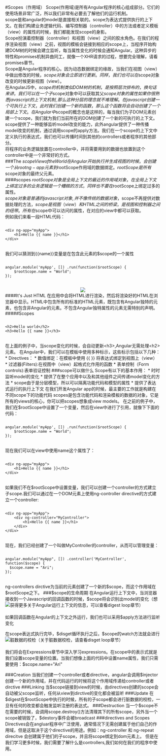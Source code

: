 #Scopes（作用域）
Scope(作用域)是所有Angular程序的核心组成部分。它们的使用场景非常广泛，所以我们非常有必要去了解他们的运行机制。  
scope是和angular的model是直接相关联的。scope为表达式提供执行的上下文。在我们构建业务逻辑代码、编写控制器（controller）中的方法或者定义模板（view）的属性的时候，我们都能发现scope的身影。  
Scope扮演着控制器（controller）和视图（view）之间的胶水角色。在我们的程序渲染视图（view）之前，视图的模板会链接到相应的scope上，当程序开始构建DOM树的时候会建立监听，每当属性变化的时候会通知Angular。这种异步的特性和promises机制异曲同工，就像一个XHR请求的过程，想要完全理解，请看promises章节。  
Scope是Angular程序的核心。因为动态数据绑定的缘故，当我们在视图（view）中做出修改的时候，$scope对象会立即进行更新。同样，我们也可以在$scope对象改变的时候更新视图（view）。  
在AngularJS中，$scope的机制类似DOM树的机制，是按照层次排布的，换句话来讲，我们可以在一个子$scope对象中可以获取其父$scope对象的属性  
    如果你很熟悉javascript的上下文机制,那么这种分层的理念就不难理解。在javascript创建一个可执行上下文，此时我们创建一个新的函数，那么这个函数将会自动创建了一个局部上下文。在Angular中$scope的概念也是这样的，每当我们为子DOM元素创建一个scope，我们就为我们当前所在的DOM创建了一个新的可执行的上下文。  
scope提供了一种能够监听model改变的能力，此外angular提供了一种传播model改变的机制，通过调用scope的apply方法。我们在一个scope的上下文中定义执行的表达式，我们也可以传播时间到其他的controllers或者程序的其他部分。  
将程序的业务逻辑放置在controller中，并将需要用到的数据也放置到这个controller中是一个非常好的方式。  
###The $scope View of the World
在Angular开始执行并生成视图的时候，会创建一个从root ng-app元素到$rootScope作用域的数据绑定。$rootScope是所有$scope对象的最终父元素。  
####scopes
  $rootScope对象是全局上下文的最近的作用域对象，在全局上下文上绑定过多的业务逻辑是一个糟糕的方式，同样也不要在$rootScope上绑定过多的属性。  
  $scope对象是普通的javascript对象,并不像传统的数据对象，$scope不再提供对数据处理的方法，$scope是视图（view）和HTML之间的桥梁，是视图和控制器之间的纽带。  
  所有在$scope中可以访问的属性，在对应的view中都可以获取。  
  例如我们来看一段HTML代码：
<pre>
<code>
&lt;div ng-app="myApp"> 
    &lt;h1>Hello {{ name }}&lt;/h1>&lt;/div>
</code>
</pre>
我们可以猜测到{{name}}变量是在包含此元素的$scope的一个属性
<pre>
<code>
angular.module('myApp', []) .run(function($rootScope) {    $rootScope.name = "World";});
</code>
</pre>
<center><img src="http://ringtail.u.qiniudn.com/ng-book-01"/></center>
####It's Just HTML
在应用中会将HTML进行渲染，然后将渲染好的HTML在浏览器中显示。HTML中包含所有的标准的HTML元素，既包含有Angular独特的元素，也包含非Angular的元素。不包含Angular独特属性的元素无需特别的声明。  
#####Scopes
<pre>
<code>
&lt;h2>Hello world&lt;/h2>
&lt;h3>Hello {{ name }}&lt;/h3>
</code>
</pre>
在上面的例子中，当scope变化的时候，会自动更新&lt;h3>,Angular无需处理&lt;h2>元素。  
在Angular中，我们可以在模板中使用多种标示，这些标示包括以下几种：
    * Directives：
    * 数值绑定：在模板中使用 {{ }} 将表达式绑定到视图上（view）
    * 过滤器(Filters):在视图中（view）起格式化作用的函数
    * 表单控制（Form controls):表单验证控制  
###scope可以做什么
Scope有以下的基本作用：  
* 时时监听model的变化  
* 提供了在整个应用中以及和其他组件之间传递model变化的方法  
* scope由于是分层模型，所以可以隔离功能代码和模型的属性  
* 提供了表达式运行的执行上下文  
在我们开发Angular app的时候，最主要的工作就是构建在不同scope下的功能代码
scopes是包含功能代码和渲染模板的数据的对象，它是所有的views的核心，你可以把scopes想象成view models。  
在之前的例子中，我们在$rootScope中设置了一个变量，然后在view中进行了引用，就像下下面的代码：  
<pre>
<code>
angular.module('myApp', []) .run(function($rootScope) {    $rootScope.name = "World";});
</code>
</pre>
现在我们可以在view中使用name这个属性了：
<pre>
<code>
&lt;div ng-app="myApp"> 
    &lt;h1>Hello {{ name }}&lt;/h1>&lt;/div>
</code>
</pre>  
如果我们不在$rootScope中设置变量，我们可以创建一个controller的方式建立子scope.我们可以通过在一个DOM元素上使用ng-controller directive的方式建立一个controller:  
<pre>
<code>
&lt;div ng-app="myApp">    &lt;div ng-controller="MyController">        &lt;h1>Hello {{ name }}&lt;/h1>
    &lt;/div>&lt;/div>
</code>
</pre>
现在，我们已经创建了一个叫做MyController的controller，从而可以管理变量：
<pre>
<code>
angular.module("myApp", []) .controller('MyController', function($scope) {  $scope.name = "Ari";});
</code>
</pre>
ng-controllers dirctive为当前的元素创建了一个新的$scope，而这个作用域在$rootScope之下。  
###$scope的生命周期
在Angular运行上下文中，当浏览器接收到一个Javascript的回调函数的时候，$scope将会识别出model的变化（想获得更多关于Angular运行上下文的信息，可以查看digest loop章节）  
<img style="display:block;float:left;"src="http://ringtail.u.qiniudn.com/ng-book-00"/>
<p style="padding-top:5px">如果回调函数在Angular的上下文之外运行，我们也可以采用$apply方法进行监听变化<p>  
在scope表达式执行完毕，$disget循环执行之后，$scope的watch方法就会进行脏数据的校检（关于脏数据校检，请查看disget loop章节）  
<img style="display:block;float:left;"src="http://ringtail.u.qiniudn.com/ng-book-00"/>
<p style="padding-top:5px">我们将会在Expressions章节中深入学习expressions。在scope中的表示式就是我们设置scope变量的位置。当我们想像上面的代码中设置name属性，我们只需要使用：$scope.name="Ari"<p>    
###Creation
当我们创建一个controller或者directive，angular会调用$injector创建一个新的作用域，并在代码运行的时候将这个作用域传递给controller或者dirctive
###Linking
当$scope链接到view的时候，由directives创建的scope会自动被父scope监听，任何从view到dirctive的变化都会被监听
###Update
在$digest在$rootScope中执行的时候，所有的子scope都会进行脏数据的校检，一旦有任何的改变都会触发监听注册的表达式。
###Destruction
当一个$scope不在需要的时候，会调用scope.destroy()方法清理其下的所有scope，另外当一个scope被销毁了，$destory事件会被broadcast
###directives and Scopes
Directives会在angluar程序中广泛使用，通常情况下无需创建属于他们自己的作用域，但是这取决于这个directive的用途。例如：ng-controller 和 ng-repeat direcitve 会创建属于他们的子scope，并且将scope绑定到dom元素上。  
但是在我们学习更多时候，我们需要了解什么是controllers,我们如何在我们的程序中使用。